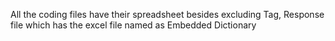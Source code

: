 All the coding files have their spreadsheet besides excluding Tag, Response file which has the excel file named as Embedded Dictionary
